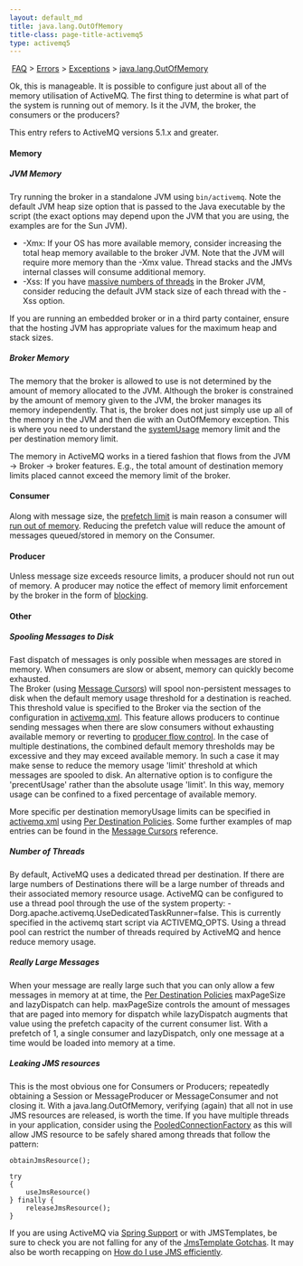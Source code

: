 ```yaml
---
layout: default_md
title: java.lang.OutOfMemory 
title-class: page-title-activemq5
type: activemq5
---
```


 [FAQ](faq) > [Errors](errors) > [Exceptions](exceptions) > [java.lang.OutOfMemory](javalangoutofmemory)


Ok, this is manageable. It is possible to configure just about all of the memory utilisation of ActiveMQ. The first thing to determine is what part of the system is running out of memory. Is it the JVM, the broker, the consumers or the producers?

This entry refers to ActiveMQ versions 5.1.x and greater.

#### Memory

##### JVM Memory

Try running the broker in a standalone JVM using `bin/activemq`. Note the default JVM heap size option that is passed to the Java executable by the script (the exact options may depend upon the JVM that you are using, the examples are for the Sun JVM).

*   -Xmx: If your OS has more available memory, consider increasing the total heap memory available to the broker JVM. Note that the JVM will require more memory than the -Xmx value. Thread stacks and the JMVs internal classes will consume additional memory.
*   -Xss: If you have [massive numbers of threads](javalangoutofmemory) in the Broker JVM, consider reducing the default JVM stack size of each thread with the -Xss option.

If you are running an embedded broker or in a third party container, ensure that the hosting JVM has appropriate values for the maximum heap and stack sizes.

##### Broker Memory

The memory that the broker is allowed to use is not determined by the amount of memory allocated to the JVM. Although the broker is constrained by the amount of memory given to the JVM, the broker manages its memory independently. That is, the broker does not just simply use up all of the memory in the JVM and then die with an OutOfMemory exception. This is where you need to understand the [systemUsage](producer-flow-control) memory limit and the per destination memory limit.

The memory in ActiveMQ works in a tiered fashion that flows from the JVM -> Broker -> broker features. E.g., the total amount of destination memory limits placed cannot exceed the memory limit of the broker.

#### Consumer

Along with message size, the [prefetch limit](what-is-the-prefetch-limit-for) is main reason a consumer will [run out of memory](what-is-the-prefetch-limit-for). Reducing the prefetch value will reduce the amount of messages queued/stored in memory on the Consumer.

#### Producer

Unless message size exceeds resource limits, a producer should not run out of memory. A producer may notice the effect of memory limit enforcement by the broker in the form of [blocking](my-producer-blocks).

#### Other

##### Spooling Messages to Disk

Fast dispatch of messages is only possible when messages are stored in memory. When consumers are slow or absent, memory can quickly become exhausted.  
The Broker (using [Message Cursors](message-cursors)) will spool non-persistent messages to disk when the default memory usage threshold for a destination is reached. This threshold value is specified to the Broker via the <memoryUsage> section of the <systemUsage> configuration in [activemq.xml](xml-configuration). This feature allows producers to continue sending messages when there are slow consumers without exhausting available memory or reverting to [producer flow control](producer-flow-control). In the case of multiple destinations, the combined default memory thresholds may be excessive and they may exceed available memory. In such a case it may make sense to reduce the memory usage 'limit' threshold at which messages are spooled to disk. An alternative option is to configure the 'precentUsage' rather than the absolute usage 'limit'. In this way, memory usage can be confined to a fixed percentage of available memory.

More specific per destination memoryUsage limits can be specified in [activemq.xml](xml-configuration) using [Per Destination Policies](per-destination-policies). Some further examples of <destinationPolicy> map entries can be found in the [Message Cursors](message-cursors) reference.

##### Number of Threads

By default, ActiveMQ uses a dedicated thread per destination. If there are large numbers of Destinations there will be a large number of threads and their associated memory resource usage. ActiveMQ can be configured to use a thread pool through the use of the system property: -Dorg.apache.activemq.UseDedicatedTaskRunner=false. This is currently specified in the activemq start script via ACTIVEMQ_OPTS. Using a thread pool can restrict the number of threads required by ActiveMQ and hence reduce memory usage.

##### Really Large Messages

When your message are really large such that you can only allow a few messages in memory at at time, the [Per Destination Policies](per-destination-policies) maxPageSize and lazyDispatch can help. maxPageSize controls the amount of messages that are paged into memory for dispatch while lazyDispatch augments that value using the prefetch capacity of the current consumer list. With a prefetch of 1, a single consumer and lazyDispatch, only one message at a time would be loaded into memory at a time.

##### Leaking JMS resources

This is the most obvious one for Consumers or Producers; repeatedly obtaining a Session or MessageProducer or MessageConsumer and not closing it. With a java.lang.OutOfMemory, verifying (again) that all not in use JMS resources are released, is worth the time. If you have multiple threads in your application, consider using the [PooledConnectionFactory](http://activemq.apache.org/maven/activemq-core/apidocs/org/apache/activemq/pool/PooledConnectionFactory.html) as this will allow JMS resource to be safely shared among threads that follow the pattern:
```
obtainJmsResource(); 

try 
{ 
    useJmsResource() 
} finally { 
    releaseJmsResource(); 
} 
```
If you are using ActiveMQ via [Spring Support](spring-Community/support) or with JMSTemplates, be sure to check you are not falling for any of the [JmsTemplate Gotchas](jmstemplate-gotchas). It may also be worth recapping on [How do I use JMS efficiently](how-do-i-use-jms-efficiently).

